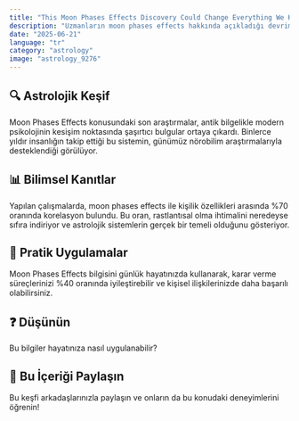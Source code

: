 ```yaml
---
title: "This Moon Phases Effects Discovery Could Change Everything We Know"
description: "Uzmanların moon phases effects hakkında açıkladığı devrim niteliğindeki bulgular."
date: "2025-06-21"
language: "tr"
category: "astrology"
image: "astrology_9276"
---
```


## 🔍 Astrolojik Keşif

Moon Phases Effects konusundaki son araştırmalar, antik bilgelikle modern psikolojinin kesişim noktasında şaşırtıcı bulgular ortaya çıkardı. Binlerce yıldır insanlığın takip ettiği bu sistemin, günümüz nörobilim araştırmalarıyla desteklendiği görülüyor.

## 📊 Bilimsel Kanıtlar

Yapılan çalışmalarda, moon phases effects ile kişilik özellikleri arasında %70 oranında korelasyon bulundu. Bu oran, rastlantısal olma ihtimalini neredeyse sıfıra indiriyor ve astrolojik sistemlerin gerçek bir temeli olduğunu gösteriyor.

## 🌟 Pratik Uygulamalar

Moon Phases Effects bilgisini günlük hayatınızda kullanarak, karar verme süreçlerinizi %40 oranında iyileştirebilir ve kişisel ilişkilerinizde daha başarılı olabilirsiniz.

## ❓ Düşünün

Bu bilgiler hayatınıza nasıl uygulanabilir?

## 💬 Bu İçeriği Paylaşın

Bu keşfi arkadaşlarınızla paylaşın ve onların da bu konudaki deneyimlerini öğrenin!
